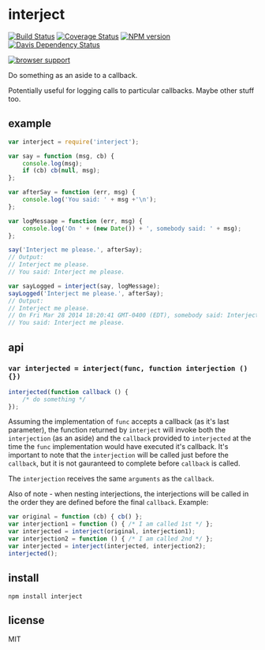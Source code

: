 interject
=========

[![Build Status](https://travis-ci.org/jasonpincin/interject.svg?branch=master)](https://travis-ci.org/jasonpincin/interject)
[![Coverage Status](https://coveralls.io/repos/jasonpincin/interject/badge.png?branch=master)](https://coveralls.io/r/jasonpincin/interject?branch=master)
[![NPM version](https://badge.fury.io/js/geval.png)](http://badge.fury.io/js/interject)
[![Davis Dependency Status](https://david-dm.org/jasonpincin/interject.png)](https://david-dm.org/jasonpincin/interject)

[![browser support](https://ci.testling.com/jasonpincin/interject.png)
](https://ci.testling.com/jasonpincin/interject)

Do something as an aside to a callback.

Potentially useful for logging calls to particular callbacks. Maybe other stuff too.

## example

```javascript
var interject = require('interject');

var say = function (msg, cb) {
    console.log(msg);
    if (cb) cb(null, msg);
};

var afterSay = function (err, msg) {
    console.log('You said: ' + msg +'\n');
};

var logMessage = function (err, msg) {
    console.log('On ' + (new Date()) + ', somebody said: ' + msg);
};

say('Interject me please.', afterSay);
// Output:
// Interject me please.
// You said: Interject me please.

var sayLogged = interject(say, logMessage);
sayLogged('Interject me please.', afterSay);
// Output:
// Interject me please.
// On Fri Mar 28 2014 18:20:41 GMT-0400 (EDT), somebody said: Interject me please.
// You said: Interject me please.
```

## api

### `var interjected = interject(func, function interjection () {})`

```javascript
interjected(function callback () {
    /* do something */
});
```

Assuming the implementation of `func` accepts a callback (as it's last parameter), the function returned by 
`interject` will invoke both the `interjection` (as an aside) and the `callback` provided to `interjected` at the 
time the `func` implementation would have executed it's callback. It's important to note that the `interjection` will be 
called just before the `callback`, but it is not gauranteed to complete before `callback` is called.

The `interjection` receives the same `arguments` as the `callback`.

Also of note - when nesting interjections, the interjections will be called in the order they are defined before the final 
`callback`. Example:

```javascript
var original = function (cb) { cb() };
var interjection1 = function () { /* I am called 1st */ };
var interjected = interject(original, interjection1);
var interjection2 = function () { /* I am called 2nd */ };
var interjected = interject(interjected, interjection2);
interjected();
```

## install

`npm install interject`

## license

MIT
